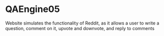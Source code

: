 # QAEngine05

Website simulates the functionality of Reddit, as it allows 
a user to write a question, comment on it, upvote and downvote, and 
reply to comments
